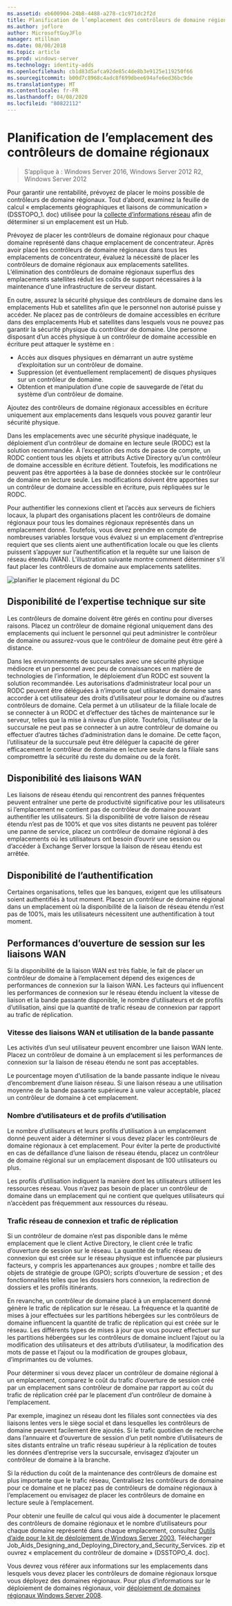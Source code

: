 ```yaml
---
ms.assetid: eb600904-24b8-4488-a278-c1c971dc2f2d
title: Planification de l’emplacement des contrôleurs de domaine régionaux
ms.author: joflore
author: MicrosoftGuyJFlo
manager: mtillman
ms.date: 08/08/2018
ms.topic: article
ms.prod: windows-server
ms.technology: identity-adds
ms.openlocfilehash: cb1d83d5afca92de85c4de8b3e9125e119250f66
ms.sourcegitcommit: b00d7c8968c4adc8f699dbee694afe6ed36bc9de
ms.translationtype: MT
ms.contentlocale: fr-FR
ms.lasthandoff: 04/08/2020
ms.locfileid: "80822112"
---
```

# <a name="planning-regional-domain-controller-placement"></a>Planification de l’emplacement des contrôleurs de domaine régionaux

>S’applique à : Windows Server 2016, Windows Server 2012 R2, Windows Server 2012

Pour garantir une rentabilité, prévoyez de placer le moins possible de contrôleurs de domaine régionaux. Tout d’abord, examinez la feuille de calcul « emplacements géographiques et liaisons de communication » (DSSTOPO_1. doc) utilisée pour la [collecte d’informations réseau](../../ad-ds/plan/Collecting-Network-Information.md) afin de déterminer si un emplacement est un Hub.  
  
Prévoyez de placer les contrôleurs de domaine régionaux pour chaque domaine représenté dans chaque emplacement de concentrateur. Après avoir placé les contrôleurs de domaine régionaux dans tous les emplacements de concentrateur, évaluez la nécessité de placer les contrôleurs de domaine régionaux aux emplacements satellites. L’élimination des contrôleurs de domaine régionaux superflus des emplacements satellites réduit les coûts de support nécessaires à la maintenance d’une infrastructure de serveur distant.  
  
En outre, assurez la sécurité physique des contrôleurs de domaine dans les emplacements Hub et satellites afin que le personnel non autorisé puisse y accéder. Ne placez pas de contrôleurs de domaine accessibles en écriture dans des emplacements Hub et satellites dans lesquels vous ne pouvez pas garantir la sécurité physique du contrôleur de domaine. Une personne disposant d’un accès physique à un contrôleur de domaine accessible en écriture peut attaquer le système en :  
  
- Accès aux disques physiques en démarrant un autre système d’exploitation sur un contrôleur de domaine.  
- Suppression (et éventuellement remplacement) de disques physiques sur un contrôleur de domaine.  
- Obtention et manipulation d’une copie de sauvegarde de l’état du système d’un contrôleur de domaine.  
  
Ajoutez des contrôleurs de domaine régionaux accessibles en écriture uniquement aux emplacements dans lesquels vous pouvez garantir leur sécurité physique.  
  
Dans les emplacements avec une sécurité physique inadéquate, le déploiement d’un contrôleur de domaine en lecture seule (RODC) est la solution recommandée. À l’exception des mots de passe de compte, un RODC contient tous les objets et attributs Active Directory qu’un contrôleur de domaine accessible en écriture détient. Toutefois, les modifications ne peuvent pas être apportées à la base de données stockée sur le contrôleur de domaine en lecture seule. Les modifications doivent être apportées sur un contrôleur de domaine accessible en écriture, puis répliquées sur le RODC.  
  
Pour authentifier les connexions client et l’accès aux serveurs de fichiers locaux, la plupart des organisations placent les contrôleurs de domaine régionaux pour tous les domaines régionaux représentés dans un emplacement donné. Toutefois, vous devez prendre en compte de nombreuses variables lorsque vous évaluez si un emplacement d’entreprise requiert que ses clients aient une authentification locale ou que les clients puissent s’appuyer sur l’authentification et la requête sur une liaison de réseau étendu (WAN). L’illustration suivante montre comment déterminer s’il faut placer les contrôleurs de domaine aux emplacements satellites.  
  
![planifier le placement régional du DC](media/Planning-Regional-Domain-Controller-Placement/49892c8c-2c99-4aab-92ba-808dbc8048e2.gif)  
  
## <a name="onsite-technical-expertise-availability"></a>Disponibilité de l’expertise technique sur site

Les contrôleurs de domaine doivent être gérés en continu pour diverses raisons. Placez un contrôleur de domaine régional uniquement dans des emplacements qui incluent le personnel qui peut administrer le contrôleur de domaine ou assurez-vous que le contrôleur de domaine peut être géré à distance.  
  
Dans les environnements de succursales avec une sécurité physique médiocre et un personnel avec peu de connaissances en matière de technologies de l’information, le déploiement d’un RODC est souvent la solution recommandée. Les autorisations d’administrateur local pour un RODC peuvent être déléguées à n’importe quel utilisateur de domaine sans accorder à cet utilisateur des droits d’utilisateur pour le domaine ou d’autres contrôleurs de domaine. Cela permet à un utilisateur de la filiale locale de se connecter à un RODC et d’effectuer des tâches de maintenance sur le serveur, telles que la mise à niveau d’un pilote. Toutefois, l’utilisateur de la succursale ne peut pas se connecter à un autre contrôleur de domaine ou effectuer d’autres tâches d’administration dans le domaine. De cette façon, l’utilisateur de la succursale peut être déléguer la capacité de gérer efficacement le contrôleur de domaine en lecture seule dans la filiale sans compromettre la sécurité du reste du domaine ou de la forêt.  
  
## <a name="wan-link-availability"></a>Disponibilité des liaisons WAN

Les liaisons de réseau étendu qui rencontrent des pannes fréquentes peuvent entraîner une perte de productivité significative pour les utilisateurs si l’emplacement ne contient pas de contrôleur de domaine pouvant authentifier les utilisateurs. Si la disponibilité de votre liaison de réseau étendu n’est pas de 100% et que vos sites distants ne peuvent pas tolérer une panne de service, placez un contrôleur de domaine régional à des emplacements où les utilisateurs ont besoin d’ouvrir une session ou d’accéder à Exchange Server lorsque la liaison de réseau étendu est arrêtée.  
  
## <a name="authentication-availability"></a>Disponibilité de l’authentification

Certaines organisations, telles que les banques, exigent que les utilisateurs soient authentifiés à tout moment. Placez un contrôleur de domaine régional dans un emplacement où la disponibilité de la liaison de réseau étendu n’est pas de 100%, mais les utilisateurs nécessitent une authentification à tout moment.  
  
## <a name="logon-performance-over-wan-links"></a>Performances d’ouverture de session sur les liaisons WAN

Si la disponibilité de la liaison WAN est très fiable, le fait de placer un contrôleur de domaine à l’emplacement dépend des exigences de performances de connexion sur la liaison WAN. Les facteurs qui influencent les performances de connexion sur le réseau étendu incluent la vitesse de liaison et la bande passante disponible, le nombre d’utilisateurs et de profils d’utilisation, ainsi que la quantité de trafic réseau de connexion par rapport au trafic de réplication.  
  
### <a name="wan-link-speed-and-bandwidth-utilization"></a>Vitesse des liaisons WAN et utilisation de la bande passante

Les activités d’un seul utilisateur peuvent encombrer une liaison WAN lente. Placez un contrôleur de domaine à un emplacement si les performances de connexion sur la liaison de réseau étendu ne sont pas acceptables.  
  
Le pourcentage moyen d’utilisation de la bande passante indique le niveau d’encombrement d’une liaison réseau. Si une liaison réseau a une utilisation moyenne de la bande passante supérieure à une valeur acceptable, placez un contrôleur de domaine à cet emplacement.  
  
### <a name="number-of-users-and-usage-profiles"></a>Nombre d’utilisateurs et de profils d’utilisation

Le nombre d’utilisateurs et leurs profils d’utilisation à un emplacement donné peuvent aider à déterminer si vous devez placer les contrôleurs de domaine régionaux à cet emplacement. Pour éviter la perte de productivité en cas de défaillance d’une liaison de réseau étendu, placez un contrôleur de domaine régional sur un emplacement disposant de 100 utilisateurs ou plus.  
  
Les profils d’utilisation indiquent la manière dont les utilisateurs utilisent les ressources réseau. Vous n’avez pas besoin de placer un contrôleur de domaine dans un emplacement qui ne contient que quelques utilisateurs qui n’accèdent pas fréquemment aux ressources du réseau.  
  
### <a name="logon-network-traffic-vs-replication-traffic"></a>Trafic réseau de connexion et trafic de réplication

Si un contrôleur de domaine n’est pas disponible dans le même emplacement que le client Active Directory, le client crée le trafic d’ouverture de session sur le réseau. La quantité de trafic réseau de connexion qui est créée sur le réseau physique est influencée par plusieurs facteurs, y compris les appartenances aux groupes ; nombre et taille des objets de stratégie de groupe (GPO); scripts d’ouverture de session ; et des fonctionnalités telles que les dossiers hors connexion, la redirection de dossiers et les profils itinérants.  
  
En revanche, un contrôleur de domaine placé à un emplacement donné génère le trafic de réplication sur le réseau. La fréquence et la quantité de mises à jour effectuées sur les partitions hébergées sur les contrôleurs de domaine influencent la quantité de trafic de réplication qui est créée sur le réseau. Les différents types de mises à jour que vous pouvez effectuer sur les partitions hébergées sur les contrôleurs de domaine incluent l’ajout ou la modification des utilisateurs et des attributs d’utilisateur, la modification des mots de passe et l’ajout ou la modification de groupes globaux, d’imprimantes ou de volumes.  
  
Pour déterminer si vous devez placer un contrôleur de domaine régional à un emplacement, comparez le coût du trafic d’ouverture de session créé par un emplacement sans contrôleur de domaine par rapport au coût du trafic de réplication créé par le placement d’un contrôleur de domaine à l’emplacement.  
  
Par exemple, imaginez un réseau dont les filiales sont connectées via des liaisons lentes vers le siège social et dans lesquelles les contrôleurs de domaine peuvent facilement être ajoutés. Si le trafic quotidien de recherche dans l’annuaire et d’ouverture de session d’un petit nombre d’utilisateurs de sites distants entraîne un trafic réseau supérieur à la réplication de toutes les données d’entreprise vers la succursale, envisagez d’ajouter un contrôleur de domaine à la branche.  
  
Si la réduction du coût de la maintenance des contrôleurs de domaine est plus importante que le trafic réseau, Centralisez les contrôleurs de domaine pour ce domaine et ne placez pas de contrôleurs de domaine régionaux à l’emplacement ou envisagez de placer les contrôleurs de domaine en lecture seule à l’emplacement.  
  
Pour obtenir une feuille de calcul qui vous aide à documenter le placement des contrôleurs de domaine régionaux et le nombre d’utilisateurs pour chaque domaine représenté dans chaque emplacement, consultez [Outils d’aide pour le kit de déploiement de Windows Server 2003](https://go.microsoft.com/fwlink/?LinkID=102558), Télécharger Job_Aids_Designing_and_Deploying_Directory_and_Security_Services. zip et ouvrez « emplacement du contrôleur de domaine » (DSSTOPO_4. doc).  
  
Vous devrez vous référer aux informations sur les emplacements dans lesquels vous devez placer les contrôleurs de domaine régionaux lorsque vous déployez des domaines régionaux. Pour plus d’informations sur le déploiement de domaines régionaux, voir [déploiement de domaines régionaux Windows Server 2008](https://technet.microsoft.com/library/cc755118.aspx).  
